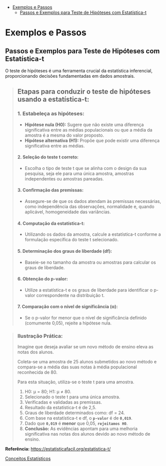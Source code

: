 - [Exemplos e Passos](#exemplos-e-passos)
  - [Passos e Exemplos para Teste de Hipóteses com Estatística-t](#passos-e-exemplos-para-teste-de-hipóteses-com-estatística-t)

# Exemplos e Passos

## Passos e Exemplos para Teste de Hipóteses com Estatística-t

O teste de hipóteses é uma ferramenta crucial da estatística inferencial, proporcionando decisões fundamentadas em dados amostrais.

> ## **Etapas para conduzir o teste de hipóteses usando a estatística-t:**
>
> ### **1. Estabeleça as hipóteses:**
> 
> - **Hipótese nula (H0):** Sugere que não existe uma diferença significativa entre as médias populacionais ou que a média da amostra é a mesma do valor proposto.
> - **Hipótese alternativa (H1):** Propõe que pode existir uma diferença significativa entre as médias.
> 
> #### **2. Seleção do teste t correto:**
>
> - Escolha o tipo de teste t que se alinha com o design da sua pesquisa, seja ele para uma única amostra, amostras independentes ou amostras pareadas.
> #### **3. Confirmação das premissas:**
>
> - Assegure-se de que os dados atendam às premissas necessárias, como independência das observações, normalidade e, quando aplicável, homogeneidade das variâncias.
> 
> #### **4. Computação da estatística-t:**
>
> - Utilizando os dados da amostra, calcule a estatística-t conforme a formulação específica do teste t selecionado.
>
> #### **5. Determinação dos graus de liberdade (df):**
>
> - Baseie-se no tamanho da amostra ou amostras para calcular os graus de liberdade.
>
> #### **6. Obtenção do p-valor:**
>
> - Utilize a estatística-t e os graus de liberdade para identificar o p-valor correspondente na distribuição t.
> 
> #### **7. Comparação com o nível de significância (α):**
>
> - Se o p-valor for menor que o nível de significância definido (comumente 0,05), rejeite a hipótese nula.
>


> ### **Ilustração Prática:** 
> Imagine que deseja avaliar se um novo método de ensino eleva as notas dos alunos.
>
>Coleta-se uma amostra de 25 alunos submetidos ao novo método e compara-se a média das suas notas à média populacional reconhecida de 80.
>
>Para esta situação, utiliza-se o teste t para uma amostra.
>
>1. H0: μ = 80; H1: μ ≠ 80.
>2. Selecionado o teste t para uma única amostra.
>3. Verificadas e validadas as premissas.
>4. Resultado da estatística-t é de 2,5.
>5. Graus de liberdade determinados como: df = 24.
>5. Com base na estatística-t e df, o **`p-valor`** é de **`0,019`**.
>7. Dado que **`0,019`** é **menor** que 0,05, **`rejeitamos H0`**.
>8. **Conclusão:** As evidências apontam para uma melhoria significativa nas notas dos alunos devido ao novo método de ensino.

**Referência:** https://estatisticafacil.org/estatistica-t/

[Conceitos Estatísticos](01_Conceitos%20Estatisticos.md)